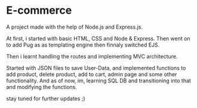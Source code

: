 # E-commerce
A project made with the help of Node.js and Express.js.

At first, i started with basic HTML, CSS and Node & Express. Then went on to add Pug as as templating engine then finnaly switched EJS.

Then i learnt handling the routes and implementing MVC architecture. 

Started with JSON files to save User-Data, and implemented functions to add product, delete product, add to cart, admin page and some other functionality. And as of now, im, learning SQL DB and transitioning into that and modifying the functions.

stay tuned for further updates ;)
